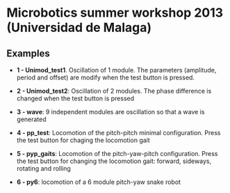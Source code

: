 Microbotics summer workshop 2013 (Universidad de Malaga)
=====

Examples
--


- **1 - Unimod_test1**.  Oscillation of 1 module. The parameters (amplitude, period and offset) are modify when the test button is pressed.

- **2 - Unimod_test2**: Oscillation of 2 modules. The phase difference is changed when the test button is pressed

- **3 - wave**: 9 independent modules are oscillation so that a wave is generated 

- **4 - pp_test**: Locomotion of the pitch-pitch minimal configuration. Press the test button for chaging the locomotion gait

- **5 - pyp_gaits**: Locomotion of the pitch-yaw-pitch configuration. Press the test button for changing the locomotion gait:  forward, sideways, rotating and rolling

- **6 - py6**: locomotion of a 6 module pitch-yaw snake robot

